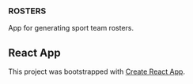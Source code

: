 ### ROSTERS

App for generating sport team rosters.

## React App

This project was bootstrapped with [Create React App](https://github.com/facebook/create-react-app).
